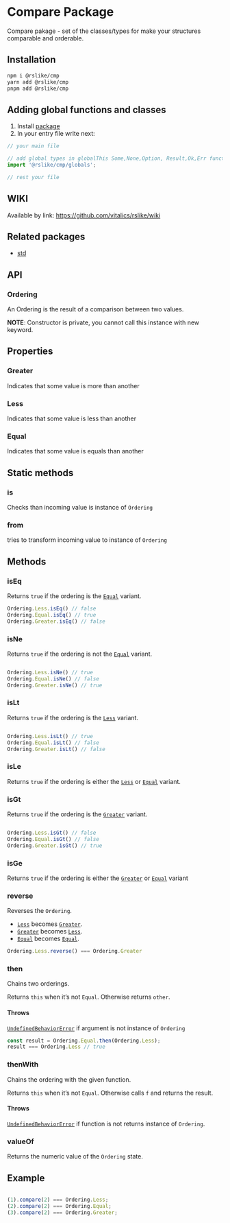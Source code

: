 # Compare Package

Compare pakage - set of the classes/types for make your structures comparable and orderable.

## Installation

```bash
npm i @rslike/cmp
yarn add @rslike/cmp
pnpm add @rslike/cmp
```

## Adding global functions and classes

1. Install [package](#installation)
2. In your entry file write next:

```typescript
// your main file

// add global types in globalThis Some,None,Option, Result,Ok,Err functions
import '@rslike/cmp/globals';

// rest your file
```

## WIKI

Available by link: https://github.com/vitalics/rslike/wiki

## Related packages

- [std](https://www.npmjs.com/package/@rslike/std)

## API

### Ordering

An Ordering is the result of a comparison between two values.

**NOTE**: Constructor is private, you cannot call this instance with new keyword.

## Properties

### Greater

Indicates that some value is more than another

### Less

Indicates that some value is less than another

### Equal

Indicates that some value is equals than another

## Static methods

### is

Checks than incoming value is instance of `Ordering`

### from

tries to transform incoming value to instance of `Ordering`

## Methods

### isEq

Returns `true` if the ordering is the [`Equal`](#equal) variant.

```ts
Ordering.Less.isEq() // false
Ordering.Equal.isEq() // true
Ordering.Greater.isEq() // false
```

### isNe

Returns `true` if the ordering is not the [`Equal`](#equal) variant.

```ts

Ordering.Less.isNe() // true
Ordering.Equal.isNe() // false
Ordering.Greater.isNe() // true
```

### isLt

Returns `true` if the ordering is the [`Less`](#less) variant.

```ts

Ordering.Less.isLt() // true
Ordering.Equal.isLt() // false
Ordering.Greater.isLt() // false
```

### isLe

Returns `true` if the ordering is either the [`Less`](#less) or [`Equal`](#equal) variant.

### isGt

Returns `true` if the ordering is the [`Greater`](#greater) variant.

```ts

Ordering.Less.isGt() // false
Ordering.Equal.isGt() // false
Ordering.Greater.isGt() // true
```

### isGe

Returns `true` if the ordering is either the [`Greater`](#greater) or [`Equal`](#equal) variant

### reverse

Reverses the `Ordering`.

- [`Less`](#less) becomes [`Greater`](#greater).
- [`Greater`](#greater) becomes [`Less`](#less).
- [`Equal`](#equal) becomes [`Equal`](#equal).

```ts
Ordering.Less.reverse() === Ordering.Greater
```

### then

Chains two orderings.

Returns `this` when it’s not `Equal`. Otherwise returns `other`.

#### Throws

[`UndefinedBehaviorError`](../std/UndefinedBehaviorError.md) if argument is not instance of `Ordering`

```ts
const result = Ordering.Equal.then(Ordering.Less);
result === Ordering.Less // true
```

### thenWith

Chains the ordering with the given function.

Returns `this` when it’s not `Equal`. Otherwise calls `f` and returns the result.

#### Throws

[`UndefinedBehaviorError`](../std/UndefinedBehaviorError.md) if function is not returns instance of `Ordering`.

### valueOf

Returns the numeric value of the `Ordering` state.

## Example

```ts

(1).compare(2) === Ordering.Less;
(2).compare(2) === Ordering.Equal;
(3).compare(2) === Ordering.Greater;
```
